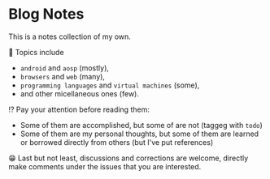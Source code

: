 # Blog Notes

This is a notes collection of my own.

🏡 Topics include 
+ `android` and `aosp` (mostly), 
+ `browsers` and `web` (many), 
+ `programming languages` and `virtual machines` (some),
+ and other micellaneous ones (few).

⁉️ Pay your attention before reading them:
+ Some of them are accomplished, but some of are not (taggeg with `todo`)
+ Some of them are my personal thoughts, but some of them are learned or borrowed directly from others (but I've put references)

😁 Last but not least, discussions and corrections are welcome, directly make comments under the issues that you are interested.
